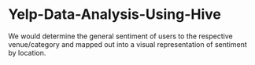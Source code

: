 # Yelp-Data-Analysis-Using-Hive
We would determine the general sentiment of users to the respective venue/category and mapped out into a visual representation of sentiment by location. 
